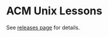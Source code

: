 # ACM Unix Lessons

See [releases page](https://github.umn.edu/zhan4854/unix-lessons/releases) for details.

